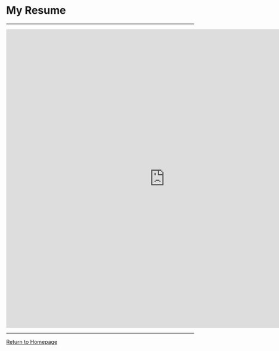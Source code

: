 # My Resume
------
<embed src="https://dgole.github.io/pdfs/Professional_CV.pdf" width="850" height="800" type="application/pdf" />

------
[Return to Homepage](https://dgole.github.io)
